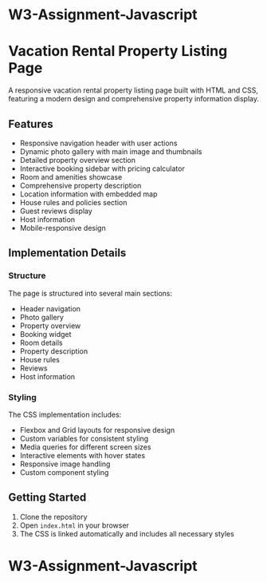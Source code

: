 # W3-Assignment-Javascript
# Vacation Rental Property Listing Page

A responsive vacation rental property listing page built with HTML and CSS, featuring a modern design and comprehensive property information display.

## Features

- Responsive navigation header with user actions
- Dynamic photo gallery with main image and thumbnails
- Detailed property overview section
- Interactive booking sidebar with pricing calculator
- Room and amenities showcase
- Comprehensive property description
- Location information with embedded map
- House rules and policies section
- Guest reviews display
- Host information
- Mobile-responsive design

## Implementation Details

### Structure

The page is structured into several main sections:
- Header navigation
- Photo gallery
- Property overview
- Booking widget
- Room details
- Property description
- House rules
- Reviews
- Host information

### Styling

The CSS implementation includes:
- Flexbox and Grid layouts for responsive design
- Custom variables for consistent styling
- Media queries for different screen sizes
- Interactive elements with hover states
- Responsive image handling
- Custom component styling

## Getting Started

1. Clone the repository
2. Open `index.html` in your browser
3. The CSS is linked automatically and includes all necessary styles
# W3-Assignment-Javascript
